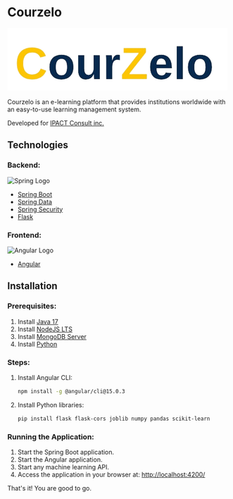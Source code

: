 # Courzelo

![Courzelo Logo](AngularFront/src/assets/Courzelo.png) 

Courzelo is an e-learning platform that provides institutions worldwide with an easy-to-use learning management system.

Developed for [IPACT Consult inc.](https://www.ipactconsult.com/)

## Technologies

### Backend:

![Spring Logo](https://miro.medium.com/v2/resize:fit:700/0*R60lnmJl4hanOBaJ.png) 

- [Spring Boot](https://spring.io/projects/spring-boot)  
- [Spring Data](https://spring.io/projects/spring-data)
- [Spring Security](https://spring.io/projects/spring-security)
- [Flask](https://flask.palletsprojects.com/en/3.0.x/)

### Frontend:

![Angular Logo](https://cdn4.iconfinder.com/data/icons/logos-and-brands/512/21_Angular_logo_logos-512.png) 

- [Angular](https://angular.io/)

## Installation

### Prerequisites:
1. Install [Java 17](https://www.java.com/en/)
2. Install [NodeJS LTS](https://nodejs.org/en/download/prebuilt-installer)
3. Install [MongoDB Server](https://www.mongodb.com/try/download/community)
4. Install [Python](https://www.python.org/downloads/)

### Steps:
1. Install Angular CLI:

    ```bash
    npm install -g @angular/cli@15.0.3
    ```

2. Install Python libraries:

    ```bash
    pip install flask flask-cors joblib numpy pandas scikit-learn
    ```

### Running the Application:
1. Start the Spring Boot application.
2. Start the Angular application.
3. Start any machine learning API.
4. Access the application in your browser at: [http://localhost:4200/](http://localhost:4200/)

That's it! You are good to go.
